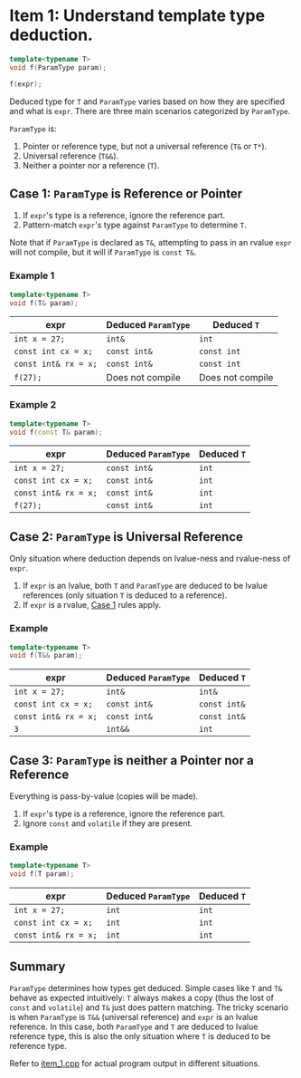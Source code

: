 # Item 1: Understand template type deduction.

```c++
template<typename T>
void f(ParamType param);

f(expr);
```

Deduced type for `T` and `ParamType` varies based on how they are specified and what is `expr`. There are three main scenarios categorized by `ParamType`.

`ParamType` is:
1. Pointer or reference type, but not a universal reference (`T&` or `T*`).
2. Universal reference (`T&&`).
3. Neither a pointer nor a reference (`T`).

## Case 1: `ParamType` is Reference or Pointer

1. If `expr`'s type is a reference, ignore the reference part.
2. Pattern-match `expr`'s type against `ParamType` to determine `T`.

Note that if `ParamType` is declared as `T&`, attempting to pass in an rvalue `expr` will not compile, but it will if `ParamType` is `const T&`.

### Example 1

```c++
template<typename T>
void f(T& param);
```

| expr                 | Deduced `ParamType` | Deduced `T`      |
|----------------------|---------------------|------------------|
| `int x = 27;`        | `int&`              | `int`            |
| `const int cx = x;`  | `const int&`        | `const int`      |
| `const int& rx = x;` | `const int&`        | `const int`      |
| `f(27);`             | Does not compile    | Does not compile |

### Example 2

```c++
template<typename T>
void f(const T& param);
```

| expr                 | Deduced `ParamType` | Deduced `T` |
|----------------------|---------------------|-------------|
| `int x = 27;`        | `const int&`        | `int`       |
| `const int cx = x;`  | `const int&`        | `int`       |
| `const int& rx = x;` | `const int&`        | `int`       |
| `f(27);`             | `const int&`        | `int`       |

## Case 2: `ParamType` is Universal Reference

Only situation where deduction depends on lvalue-ness and rvalue-ness of `expr`.

1. If `expr` is an lvalue, both `T` and `ParamType` are deduced to be lvalue references (only situation `T` is deduced to a reference).
2. If `expr` is a rvalue, [Case 1](#case-1-ref-or-pointer) rules apply.

### Example

```c++
template<typename T>
void f(T&& param);
```

| expr                 | Deduced `ParamType` | Deduced `T`  |
|----------------------|---------------------|--------------|
| `int x = 27;`        | `int&`              | `int&`       |
| `const int cx = x;`  | `const int&`        | `const int&` |
| `const int& rx = x;` | `const int&`        | `const int&` |
| `3`                  | `int&&`             | `int`        |

## Case 3: `ParamType` is neither a Pointer nor a Reference

Everything is pass-by-value (copies will be made).

1. If `expr`'s type is a reference, ignore the reference part.
2. Ignore `const` and `volatile` if they are present.

### Example

```c++
template<typename T>
void f(T param);
```

| expr                 | Deduced `ParamType` | Deduced `T` |
|----------------------|---------------------|-------------|
| `int x = 27;`        | `int`               | `int`       |
| `const int cx = x;`  | `int`               | `int`       |
| `const int& rx = x;` | `int`               | `int`       |

## Summary
`ParamType` determines how types get deduced. Simple cases like `T` and `T&` behave as expected intuitively: `T` always makes a copy (thus the lost of `const` and `volatile`) and `T&` just does pattern matching. The tricky scenario is when `ParamType` is `T&&` (universal reference) and `expr` is an lvalue reference. In this case, both `ParamType` and `T` are deduced to lvalue reference type, this is also the only situation where `T` is deduced to be reference type.

Refer to [item_1.cpp](item_1.cpp) for actual program output in different situations.